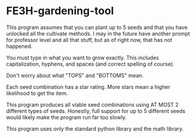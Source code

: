# FE3H-gardening-tool


This program assumes that you can plant up to 5 seeds and that you have unlocked all the cultivate methods. I may in the future have another prompt for professor level and all that stuff, but as of right now, that has not happened.

You must type in what you want to grow exactly. This includes capitalization, hyphens, and spaces (and correct spelling of course).

Don't worry about what "TOPS" and "BOTTOMS" mean. 

Each seed combination has a star rating. More stars mean a higher likelihood to get the item.

This program produces all viable seed combinations using AT MOST 2 different types of seeds. Honestly, full support for up to 5 different seeds would likely make the program run far too slowly.


This program uses only the standard python library and the math library.
